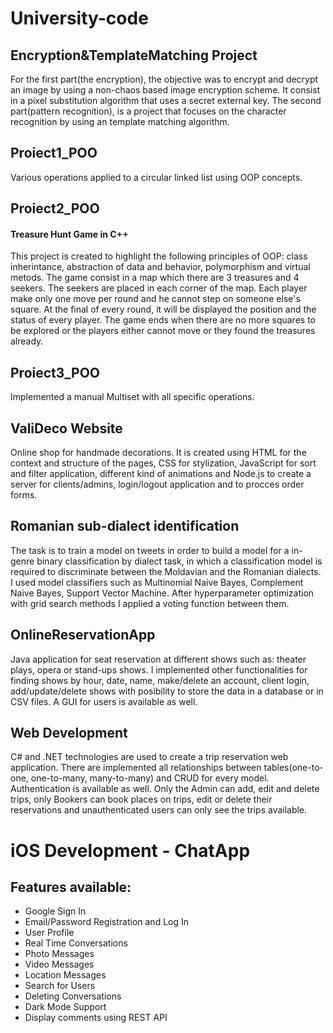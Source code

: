# University-code

## Encryption&TemplateMatching Project
For the first part(the encryption), the objective was to encrypt and
decrypt an image by using a non-chaos based image encryption
scheme. It consist in a pixel substitution algorithm that uses a
secret external key. The second part(pattern recognition), is a project that focuses on the character recognition by using an
template matching algorithm.
## Proiect1_POO
  Various operations applied to a circular linked list using OOP concepts.
## Proiect2_POO
  #### Treasure Hunt Game in C++
This project is created to highlight the following principles of OOP: class inherintance, abstraction of data and behavior, polymorphism
and virtual metods. The game consist in a map which there are 3
treasures and 4 seekers. The seekers are placed in each corner of
the map. Each player make only one move per round and he cannot step on someone else's square. At the final of every round, it will be displayed the position and the status of every player. The game
ends when there are no more squares to be explored or the players either cannot move or they found the treasures already.

## Proiect3_POO
Implemented a manual Multiset with all specific operations.


## ValiDeco Website
Online shop for handmade decorations. It is created using HTML for the context and structure of the pages, CSS for stylization, JavaScript for sort and filter application, different kind of animations and Node.js to create a server for clients/admins, login/logout application and to procces order forms.

## Romanian sub-dialect identification
The task is to train a model on tweets in order to build a model for a
in-genre binary classification by dialect task, in which a classification model is required to discriminate between the Moldavian and the Romanian dialects. I used model classifiers such as Multinomial
Naive Bayes, Complement Naive Bayes, Support Vector Machine. After hyperparameter optimization with grid search methods I applied a voting function between them.

## OnlineReservationApp
Java application for seat reservation at different shows such as: theater plays, opera or stand-ups shows. I implemented other functionalities for finding shows by hour, date, name, make/delete an account, client login, add/update/delete shows with posibility to store the data in a database or in CSV files. A GUI for users is available as well. 

## Web Development

C# and .NET technologies are used to create a trip reservation web application. There are implemented all relationships between tables(one-to-one, one-to-many, many-to-many) and CRUD for every model. Authentication is available as well. Only the Admin can add, edit and delete trips, only Bookers can book places on trips, edit or delete their reservations and unauthenticated users can only see the trips available.

# iOS Development - ChatApp

## Features available:

* Google Sign In
* Email/Password Registration and Log In
* User Profile
* Real Time Conversations
* Photo Messages
* Video Messages
* Location Messages
* Search for Users
* Deleting Conversations
* Dark Mode Support
* Display comments using REST API
